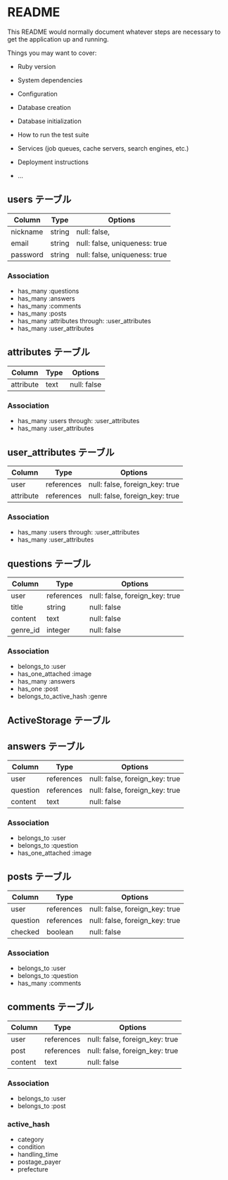 # README

This README would normally document whatever steps are necessary to get the
application up and running.

Things you may want to cover:

* Ruby version

* System dependencies

* Configuration

* Database creation

* Database initialization

* How to run the test suite

* Services (job queues, cache servers, search engines, etc.)

* Deployment instructions

* ...

## users テーブル

| Column          | Type   | Options                       |
| ----------------| ------ | ----------------------------- |
| nickname        | string | null: false,                  |
| email           | string | null: false, uniqueness: true |
| password        | string | null: false, uniqueness: true |

### Association

- has_many :questions
- has_many :answers
- has_many :comments
- has_many :posts
- has_many :attributes through: :user_attributes
- has_many :user_attributes



## attributes テーブル

| Column              | Type       | Options                        |
| ------------------- | ---------- | ------------------------------ |
| attribute           | text       | null: false                    |

### Association

- has_many :users through: :user_attributes
- has_many :user_attributes



## user_attributes テーブル

| Column              | Type       | Options                        |
| ------------------- | ---------- | ------------------------------ |
| user                | references | null: false, foreign_key: true |
| attribute           | references | null: false, foreign_key: true |

### Association

- has_many :users through: :user_attributes
- has_many :user_attributes



## questions テーブル

| Column              | Type       | Options                        |
| ------------------- | ---------- | ------------------------------ |
| user                | references | null: false, foreign_key: true |
| title               | string     | null: false                    |
| content             | text       | null: false                    |
| genre_id            | integer    | null: false                    |

### Association

- belongs_to :user
- has_one_attached :image
- has_many :answers
- has_one :post
- belongs_to_active_hash :genre



## ActiveStorage テーブル



## answers テーブル

| Column              | Type       | Options                        |
| ------------------- | ---------- | ------------------------------ |
| user                | references | null: false, foreign_key: true |
| question            | references | null: false, foreign_key: true |
| content             | text       | null: false                    |

### Association

- belongs_to :user
- belongs_to :question
- has_one_attached :image



## posts テーブル

| Column              | Type       | Options                        |
| ------------------- | ---------- | ------------------------------ |
| user                | references | null: false, foreign_key: true |
| question            | references | null: false, foreign_key: true |
| checked             | boolean    | null: false                    |

### Association

- belongs_to :user
- belongs_to :question
- has_many :comments


## comments テーブル

| Column              | Type       | Options                        |
| ------------------- | ---------- | ------------------------------ |
| user                | references | null: false, foreign_key: true |
| post                | references | null: false, foreign_key: true |
| content             | text       | null: false                    |

### Association

- belongs_to :user
- belongs_to :post



### active_hash

- category
- condition
- handling_time
- postage_payer
- prefecture